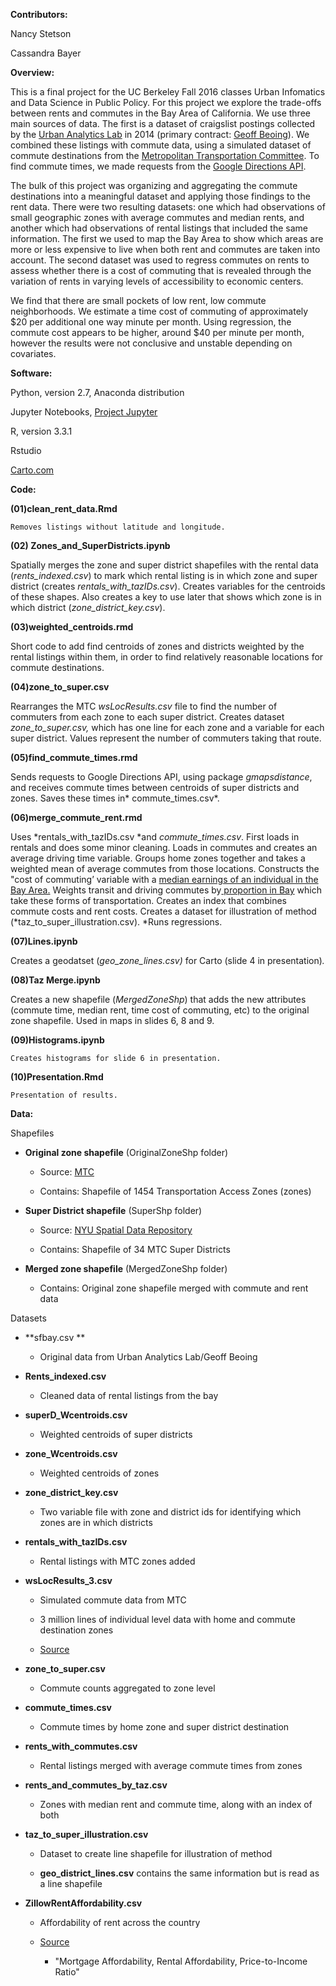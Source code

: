 **Contributors:**

Nancy Stetson

Cassandra Bayer

**Overview:**

This is a final project for the UC Berkeley Fall 2016 classes Urban Infomatics and Data Science in Public Policy. For this project we explore the trade-offs between rents and commutes in the Bay Area of California. We use three main sources of data. The first is a dataset of craigslist postings collected by the [Urban Analytics Lab](http://ual.berkeley.edu/) in 2014 (primary contract: [Geoff Beoing](http://geoffboeing.com/)). We combined these listings with commute data, using a simulated dataset of commute destinations from the [Metropolitan Transportation Committee](http://mtc.ca.gov/). To find commute times, we made requests from the [Google Directions API](https://developers.google.com/maps/documentation/directions/).

The bulk of this project was organizing and aggregating the commute destinations into a meaningful dataset and applying those findings to the rent data. There were two resulting datasets: one which had observations of small geographic zones with average commutes and median rents, and another which had observations of rental listings that included the same information. The first we used to map the Bay Area to show which areas are more or less expensive to live when both rent and commutes are taken into account. The second dataset was used to regress commutes on rents to assess whether there is a cost of commuting that is revealed through the variation of rents in varying levels of accessibility to economic centers. 

We find that there are small pockets of low rent, low commute neighborhoods. We estimate a time cost of commuting of approximately $20 per additional one way minute per month. Using regression, the commute cost appears to be higher, around $40 per minute per month, however the results were not conclusive and unstable depending on covariates. 

**Software:**

Python, version 2.7, Anaconda distribution

Jupyter Notebooks, [Project Jupyter ](http://jupyter.org/)

R, version 3.3.1

Rstudio

[Carto.com](http://carto.com)

**Code:**

**(01)clean_rent_data.Rmd**

	Removes listings without latitude and longitude.

**(02) Zones_and_SuperDistricts.ipynb**

Spatially merges the zone and super district shapefiles with the rental data (*rents_indexed.csv*) to mark which rental listing is in which zone and super district (creates *rentals_with_tazIDs.csv*). Creates variables for the centroids of these shapes. Also creates a key to use later that shows which zone is in which district (*zone_district_key.csv*). 

**(03)weighted_centroids.rmd**

Short code to add find centroids of zones and districts weighted by the rental listings within them, in order to find relatively reasonable locations for commute destinations. 

**(04)zone_to_super.csv**

Rearranges the MTC *wsLocResults.csv* file to find the number of commuters from each zone to each super district. Creates dataset *zone_to_super.csv,* which has one line for each zone and a variable for each super district. Values represent the number of commuters taking that route. 

**(05)find_commute_times.rmd**

Sends requests to Google Directions API, using package *gmapsdistance*, and receives commute times between centroids of super districts and zones. Saves these times in* commute_times.csv*.

**(06)merge_commute_rent.rmd**

Uses *rentals_with_tazIDs.csv *and *commute_times.csv*. First loads in rentals and does some minor cleaning. Loads in commutes and creates an average driving time variable. Groups home zones together and takes a weighted mean of average commutes from those locations. Constructs the "cost of commuting’ variable with a [median earnings of an individual in the Bay Area.](https://factfinder.census.gov/faces/tableservices/jsf/pages/productview.xhtml?pid=ACS_14_5YR_S2001&prodType=table) Weights transit and driving commutes by[ proportion in Bay](http://www.ppic.org/main/publication_show.asp?i=1204) which take these forms of transportation. Creates an index that combines commute costs and rent costs. Creates a dataset for illustration of method (*taz_to_super_illustration.csv). *Runs regressions.

**(07)Lines.ipynb**

Creates a geodatset (*geo_zone_lines.csv)* for Carto (slide 4 in presentation)*.*

**(08)Taz Merge.ipynb**

Creates a new shapefile (*MergedZoneShp*) that adds the new attributes (commute time, median rent, time cost of commuting, etc) to the original zone shapefile. Used in maps in slides 6, 8 and 9.

**(09)Histograms.ipynb**

	Creates histograms for slide 6 in presentation.

**(10)Presentation.Rmd**

	Presentation of results. 

**Data:**

Shapefiles

* **Original zone shapefile** (OriginalZoneShp folder)

    * Source: [MTC](http://opendata.mtc.ca.gov/datasets/73d290f78ae34aac9c1b4fa469330cf1_13)

    * Contains: Shapefile of 1454 Transportation Access Zones (zones)

* **Super District shapefile** (SuperShp folder)

    * Source: [NYU Spatial Data Repository](https://geo.nyu.edu/catalog/stanford-sn432sp4756)

    * Contains: Shapefile of 34 MTC Super Districts

* **Merged zone shapefile** (MergedZoneShp folder)

    * Contains: Original zone shapefile merged with commute and rent data

Datasets

* **sfbay.csv **

    * Original data from Urban Analytics Lab/Geoff Beoing

* **Rents_indexed.csv**

    * Cleaned data of rental listings from the bay

* **superD_Wcentroids.csv**

    * Weighted centroids of super districts

* **zone_Wcentroids.csv**

    * Weighted centroids of zones

* **zone_district_key.csv**

    * Two variable file with zone and district ids for identifying which zones are in which districts

* **rentals_with_tazIDs.csv**

    * Rental listings with MTC zones added

* **wsLocResults_3.csv**

    * Simulated commute data from MTC

    * 3 million lines of individual level data with home and commute destination zones

    * [Source](https://mtcdrive.app.box.com/v/2015-03-116)

* **zone_to_super.csv**

    * Commute counts aggregated to zone level

* **commute_times.csv**

    * Commute times by home zone and super district destination

* **rents_with_commutes.csv**

    * Rental listings merged with average commute times from zones

* **rents_and_commutes_by_taz.csv**

    * Zones with median rent and commute time, along with an index of both

* **taz_to_super_illustration.csv**

    * Dataset to create line shapefile for illustration of method

    * **geo_district_lines.csv** contains the same information but is read as a line shapefile

* **ZillowRentAffordability.csv**

    * Affordability of rent across the country

    * [Source](http://www.zillow.com/research/data/)

        * "Mortgage Affordability, Rental Affordability, Price-to-Income Ratio"

